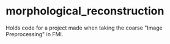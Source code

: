 # morphological_reconstruction
Holds code for a project made when taking the coarse "Image Preprocessing" in FMI.
